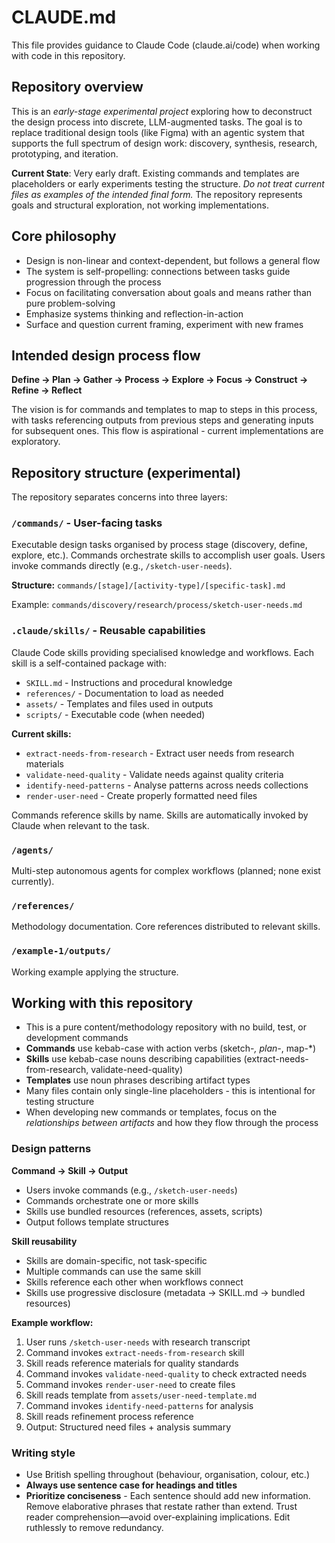 # CLAUDE.md

This file provides guidance to Claude Code (claude.ai/code) when working with code in this repository.

## Repository overview

This is an _early-stage experimental project_ exploring how to deconstruct the design process into discrete, LLM-augmented tasks. The goal is to replace traditional design tools (like Figma) with an agentic system that supports the full spectrum of design work: discovery, synthesis, research, prototyping, and iteration.

**Current State**: Very early draft. Existing commands and templates are placeholders or early experiments testing the structure. _Do not treat current files as examples of the intended final form._ The repository represents goals and structural exploration, not working implementations.

## Core philosophy

- Design is non-linear and context-dependent, but follows a general flow
- The system is self-propelling: connections between tasks guide progression through the process
- Focus on facilitating conversation about goals and means rather than pure problem-solving
- Emphasize systems thinking and reflection-in-action
- Surface and question current framing, experiment with new frames

## Intended design process flow

**Define → Plan → Gather → Process → Explore → Focus → Construct → Refine → Reflect**

The vision is for commands and templates to map to steps in this process, with tasks referencing outputs from previous steps and generating inputs for subsequent ones. This flow is aspirational - current implementations are exploratory.

## Repository structure (experimental)

The repository separates concerns into three layers:

### `/commands/` - User-facing tasks
Executable design tasks organised by process stage (discovery, define, explore, etc.). Commands orchestrate skills to accomplish user goals. Users invoke commands directly (e.g., `/sketch-user-needs`).

**Structure:** `commands/[stage]/[activity-type]/[specific-task].md`

Example: `commands/discovery/research/process/sketch-user-needs.md`

### `.claude/skills/` - Reusable capabilities
Claude Code skills providing specialised knowledge and workflows. Each skill is a self-contained package with:
- `SKILL.md` - Instructions and procedural knowledge
- `references/` - Documentation to load as needed
- `assets/` - Templates and files used in outputs
- `scripts/` - Executable code (when needed)

**Current skills:**
- `extract-needs-from-research` - Extract user needs from research materials
- `validate-need-quality` - Validate needs against quality criteria
- `identify-need-patterns` - Analyse patterns across needs collections
- `render-user-need` - Create properly formatted need files

Commands reference skills by name. Skills are automatically invoked by Claude when relevant to the task.

### `/agents/`
Multi-step autonomous agents for complex workflows (planned; none exist currently).

### `/references/`
Methodology documentation. Core references distributed to relevant skills.

### `/example-1/outputs/`
Working example applying the structure.

## Working with this repository

- This is a pure content/methodology repository with no build, test, or development commands
- **Commands** use kebab-case with action verbs (sketch-*, plan-*, map-*)
- **Skills** use kebab-case nouns describing capabilities (extract-needs-from-research, validate-need-quality)
- **Templates** use noun phrases describing artifact types
- Many files contain only single-line placeholders - this is intentional for testing structure
- When developing new commands or templates, focus on the _relationships between artifacts_ and how they flow through the process

### Design patterns

**Command → Skill → Output**
- Users invoke commands (e.g., `/sketch-user-needs`)
- Commands orchestrate one or more skills
- Skills use bundled resources (references, assets, scripts)
- Output follows template structures

**Skill reusability**
- Skills are domain-specific, not task-specific
- Multiple commands can use the same skill
- Skills reference each other when workflows connect
- Skills use progressive disclosure (metadata → SKILL.md → bundled resources)

**Example workflow:**
1. User runs `/sketch-user-needs` with research transcript
2. Command invokes `extract-needs-from-research` skill
3. Skill reads reference materials for quality standards
4. Command invokes `validate-need-quality` to check extracted needs
5. Command invokes `render-user-need` to create files
6. Skill reads template from `assets/user-need-template.md`
7. Command invokes `identify-need-patterns` for analysis
8. Skill reads refinement process reference
9. Output: Structured need files + analysis summary

### Writing style
- Use British spelling throughout (behaviour, organisation, colour, etc.)
- **Always use sentence case for headings and titles**
- **Prioritize conciseness** - Each sentence should add new information. Remove elaborative phrases that restate rather than extend. Trust reader comprehension—avoid over-explaining implications. Edit ruthlessly to remove redundancy.